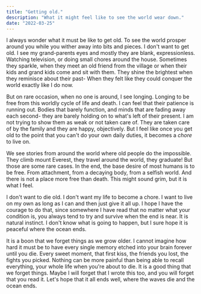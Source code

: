 ```yaml
---
title: "Getting old."
description: "What it might feel like to see the world wear down."
date: "2022-03-25"
---
```

I always wonder what it must be like to get old. To see the world prosper
around you while you wither away into bits and pieces. I don't want to get old.
I see my grand-parents eyes and mostly they are blank, expressionless. Watching
television, or doing small chores around the house. Sometimes they sparkle,
when they meet an old friend from the village or when their kids and grand kids
come and sit with them. They shine the brightest when they reminisce about
their past- When they felt like they could conquer the world exactly like I do
now.

But on rare occasion, when no one is around, I see longing. Longing to be
free from this worldly cycle of life and death. I can feel that their patience
is running out. Bodies that barely function, and minds that are fading away
each second- they are barely holding on to what's left of their present. I am
not trying to show them as weak or not taken care of. They are taken care of by
the family and they are happy, objectively. But I feel like once you get old to
the point that you can't do your own daily duties, it becomes a _chore_ to live
on. 

We see stories from around the world where old people do the impossible. They
climb mount Everest, they travel around the world, they graduate! But those are
some rare cases. In the end, the base desire of most humans is to be free. From
attachment, from a decaying body, from a selfish world. And there is not a
place more free than death. This might sound grim, but it is what I feel.

I don't want to die old. I don't want my life to become a chore. I want to live
on my own as long as I can and then just give it all up. I hope I have the
courage to do that, since somewhere I have read that no matter what your
condition is, you always tend to try and survive when the end is near. It is
natural instinct. I don't know what is going to happen, but I sure hope it is
peaceful where the ocean ends. 

It is a boon that we forget things as we grow older. I cannot imagine how hard
it must be to have every single memory etched into your brain forever until you
die. Every sweet moment, that first kiss, the friends you lost, the fights you
picked. Nothing can be more painful than being able to recall everything, your
whole life when you're about to die. It is a good thing that we forget things.
Maybe I will forget that I wrote this too, and you will forget that you read
it. Let's hope that it all ends well, where the waves die and the ocean ends. 

